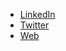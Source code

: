 * [LinkedIn](https://www.linkedin.com/in/juanjovazquez)
* [Twitter](https://twitter.com/juanjovazquez)
* [Web](http://www.juanjovazquez.es)